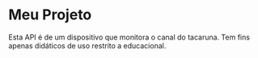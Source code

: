 # Meu Projeto
Esta API é de um dispositivo que monitora o canal do tacaruna. Tem fins apenas didáticos de uso restrito a educacional. 